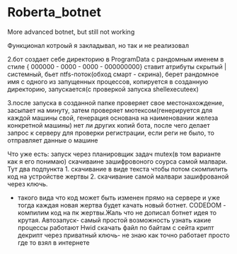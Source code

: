# Roberta_botnet
More advanced botnet, but still not working

Функционал котроый я закладывал, но так и не реализовал

2.бот создает себе директорию в ProgramData с рандомным именем в стиле { 000000 - 0000 - 0000 - 000000000}
ставит атрибуты скрытый | системный, бьет ntfs-поток(обход смарт - скрина),
берет рандомное имя с одного из запущенных процессов, копируется в созданную директорию, запускается(с проверкой запуска shellexecuteex)

3.после запуска в созданной папке проверяет свое местонахождение, засыпает на минуту, 
затем проверяет мютексом(генерируется для каждой машины свой, генерация основана на наименовании железа конкретной машины) нет ли других копий бота,
после чего делает запрос к серверу для проверки регистрации, если реги не было, то отправляет данные о машине

Что уже есть:
запуск через планировщик задач
mutex(в том варианте как я его понимаю)
скачиваине зашифровоного соурса самой малвари. Тут два подпункта 1. скачивание в виде текста чтобы потом скомпилить код на устройстве жертвы 2. скачивание самой малвари зашифрованой через ключь.
+ такого вида что код может быть изменен прямо на сервере и уже тогда каждая новая жертва будет качать новый ботнет.
CODEDOM - компилим код на пк жертвы.Жаль что не дописал ботнет идея то крутая.
Автозапуск- самый простой
возможность узнать какие процессы работают
Hwid 
скачать файл по байтам с сейта
крипт декрипт через приватный ключь- не знаю как точно работает просто где то взял в интернете
